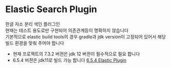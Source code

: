 # Elastic Search Plugin
한글 자소 분리 색인 플러그인  
<span style='font-color:red'>현재는 테스트 용도로만 구현되어 의존관계등이 명확하지 않습니다</span>  
기본적으로 elastic build tools의 경우 gradle과 jdk version이 고정되어 있어서 해당 빌드 환경을 맞춰 주어야 합니다  

* 현재 프로젝트의 7.3.2 버젼은 jdk 12 버젼이 필수적으로 필요 합니다  
* 6.5.4 버젼은 jdk11로 빌드 가능 합니다  [6.5.4 Elastic Plugin](https://github.com/renuevo/elastic-plugin-test/tree/a39dc2df6bc6243a9aa1b9f52c125af1ed594f77)

